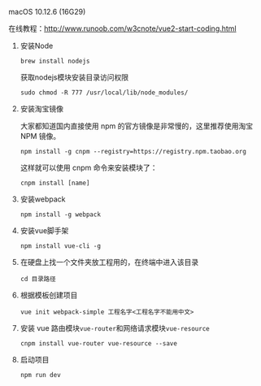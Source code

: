 macOS 10.12.6 (16G29)

在线教程：http://www.runoob.com/w3cnote/vue2-start-coding.html

1. 安装Node

   ```
   brew install nodejs
   ```
   获取nodejs模块安装目录访问权限

   ```
   sudo chmod -R 777 /usr/local/lib/node_modules/
   ```

2. 安装淘宝镜像

   大家都知道国内直接使用 npm 的官方镜像是非常慢的，这里推荐使用淘宝 NPM 镜像。

   ```
   npm install -g cnpm --registry=https://registry.npm.taobao.org
   ```

   这样就可以使用 cnpm 命令来安装模块了：

   ```
   cnpm install [name]
   ```

3. 安装webpack
   ```
   npm install -g webpack
   ```

4. 安装vue脚手架
   ```
   npm install vue-cli -g
   ```

5. 在硬盘上找一个文件夹放工程用的，在终端中进入该目录

   ```
   cd 目录路径
   ```

6. 根据模板创建项目

   ```
   vue init webpack-simple 工程名字<工程名字不能用中文>
   ```

7. 安装 vue 路由模块`vue-router`和网络请求模块`vue-resource`

   ```
   cnpm install vue-router vue-resource --save
   ```

8. 启动项目

   ```
   npm run dev
   ```